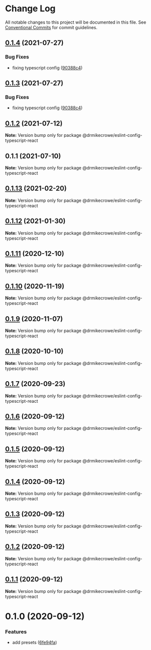 # Change Log

All notable changes to this project will be documented in this file.
See [Conventional Commits](https://conventionalcommits.org) for commit guidelines.

## [0.1.4](https://github.com/drmikecrowe/configs/compare/@drmikecrowe/eslint-config-typescript-react@0.1.2...@drmikecrowe/eslint-config-typescript-react@0.1.4) (2021-07-27)

### Bug Fixes

- fixing typescript config ([90388c4](https://github.com/drmikecrowe/configs/commit/90388c4a744ba11070f668e752123d549994c4fb))

## [0.1.3](https://github.com/drmikecrowe/configs/compare/@drmikecrowe/eslint-config-typescript-react@0.1.2...@drmikecrowe/eslint-config-typescript-react@0.1.3) (2021-07-27)

### Bug Fixes

- fixing typescript config ([90388c4](https://github.com/drmikecrowe/configs/commit/90388c4a744ba11070f668e752123d549994c4fb))

## [0.1.2](https://github.com/drmikecrowe/configs/compare/@drmikecrowe/eslint-config-typescript-react@0.1.1...@drmikecrowe/eslint-config-typescript-react@0.1.2) (2021-07-12)

**Note:** Version bump only for package @drmikecrowe/eslint-config-typescript-react

## 0.1.1 (2021-07-10)

**Note:** Version bump only for package @drmikecrowe/eslint-config-typescript-react

## [0.1.13](https://github.com/drmikecrowe/configs/compare/@drmikecrowe/eslint-config-typescript-react@0.1.12...@drmikecrowe/eslint-config-typescript-react@0.1.13) (2021-02-20)

**Note:** Version bump only for package @drmikecrowe/eslint-config-typescript-react

## [0.1.12](https://github.com/drmikecrowe/configs/compare/@drmikecrowe/eslint-config-typescript-react@0.1.11...@drmikecrowe/eslint-config-typescript-react@0.1.12) (2021-01-30)

**Note:** Version bump only for package @drmikecrowe/eslint-config-typescript-react

## [0.1.11](https://github.com/drmikecrowe/configs/compare/@drmikecrowe/eslint-config-typescript-react@0.1.10...@drmikecrowe/eslint-config-typescript-react@0.1.11) (2020-12-10)

**Note:** Version bump only for package @drmikecrowe/eslint-config-typescript-react

## [0.1.10](https://github.com/drmikecrowe/configs/compare/@drmikecrowe/eslint-config-typescript-react@0.1.9...@drmikecrowe/eslint-config-typescript-react@0.1.10) (2020-11-19)

**Note:** Version bump only for package @drmikecrowe/eslint-config-typescript-react

## [0.1.9](https://github.com/drmikecrowe/configs/compare/@drmikecrowe/eslint-config-typescript-react@0.1.8...@drmikecrowe/eslint-config-typescript-react@0.1.9) (2020-11-07)

**Note:** Version bump only for package @drmikecrowe/eslint-config-typescript-react

## [0.1.8](https://github.com/drmikecrowe/configs/compare/@drmikecrowe/eslint-config-typescript-react@0.1.7...@drmikecrowe/eslint-config-typescript-react@0.1.8) (2020-10-10)

**Note:** Version bump only for package @drmikecrowe/eslint-config-typescript-react

## [0.1.7](https://github.com/drmikecrowe/configs/compare/@drmikecrowe/eslint-config-typescript-react@0.1.6...@drmikecrowe/eslint-config-typescript-react@0.1.7) (2020-09-23)

**Note:** Version bump only for package @drmikecrowe/eslint-config-typescript-react

## [0.1.6](https://github.com/drmikecrowe/configs/compare/@drmikecrowe/eslint-config-typescript-react@0.1.5...@drmikecrowe/eslint-config-typescript-react@0.1.6) (2020-09-12)

**Note:** Version bump only for package @drmikecrowe/eslint-config-typescript-react

## [0.1.5](https://github.com/drmikecrowe/configs/compare/@drmikecrowe/eslint-config-typescript-react@0.1.4...@drmikecrowe/eslint-config-typescript-react@0.1.5) (2020-09-12)

**Note:** Version bump only for package @drmikecrowe/eslint-config-typescript-react

## [0.1.4](https://github.com/drmikecrowe/configs/compare/@drmikecrowe/eslint-config-typescript-react@0.1.3...@drmikecrowe/eslint-config-typescript-react@0.1.4) (2020-09-12)

**Note:** Version bump only for package @drmikecrowe/eslint-config-typescript-react

## [0.1.3](https://github.com/drmikecrowe/configs/compare/@drmikecrowe/eslint-config-typescript-react@0.1.2...@drmikecrowe/eslint-config-typescript-react@0.1.3) (2020-09-12)

**Note:** Version bump only for package @drmikecrowe/eslint-config-typescript-react

## [0.1.2](https://github.com/drmikecrowe/configs/compare/@drmikecrowe/eslint-config-typescript-react@0.1.1...@drmikecrowe/eslint-config-typescript-react@0.1.2) (2020-09-12)

**Note:** Version bump only for package @drmikecrowe/eslint-config-typescript-react

## [0.1.1](https://github.com/drmikecrowe/configs/compare/@drmikecrowe/eslint-config-typescript-react@0.1.0...@drmikecrowe/eslint-config-typescript-react@0.1.1) (2020-09-12)

**Note:** Version bump only for package @drmikecrowe/eslint-config-typescript-react

# 0.1.0 (2020-09-12)

### Features

- add presets ([6fe94fa](https://github.com/drmikecrowe/configs/commit/6fe94fae4ed9d80b18833c9e5a3f51f710ebda43))
